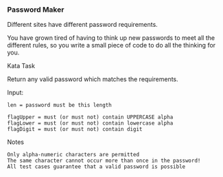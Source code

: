 ### Password Maker

Different sites have different password requirements.

You have grown tired of having to think up new passwords to meet all the different rules, so you write a small piece of code to do all the thinking for you.

Kata Task

Return any valid password which matches the requirements.

Input:

    len = password must be this length

    flagUpper = must (or must not) contain UPPERCASE alpha
    flagLower = must (or must not) contain lowercase alpha
    flagDigit = must (or must not) contain digit

Notes

    Only alpha-numeric characters are permitted
    The same character cannot occur more than once in the password!
    All test cases guarantee that a valid password is possible


